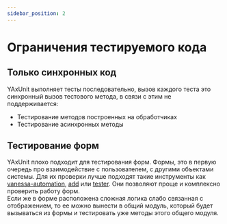 ```yaml
---
sidebar_position: 2
---
```


# Ограничения тестируемого кода

## Только синхронных код

YAxUnit выполняет тесты последовательно, вызов каждого теста это синхронный вызов тестового метода, в связи с этим не поддерживается:

* Тестирование методов построенных на обработчиках
* Тестирование асинхронных методы

## Тестирование форм

YAxUnit плохо подходит для тестирования форм. Формы, это в первую очередь про взаимодействие с пользователем, с другими объектами системы. 
Для их проверки лучше подходят такие инструменты как [vanessa-automation]([vanessa-automation](https://github.com/Pr-Mex/vanessa-automation)), [add](https://github.com/vanessa-opensource/add) или [tester](https://github.com/grumagargler/tester). Они позволяют проще и комплексно проверить работу форм.  
Если же в форме расположена сложная логика слабо связанная с отображением, то ее можно вынести в общий модуль, который будет вызываться из формы и тестировать уже методы этого общего модуля.